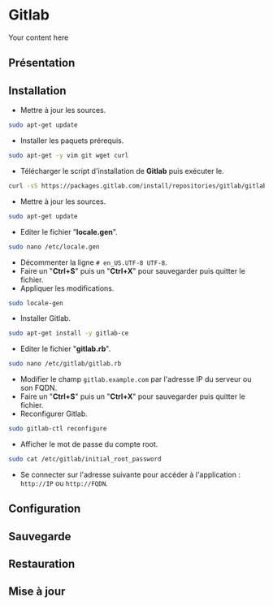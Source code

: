 # Gitlab
Your content here

## Présentation

## Installation
- Mettre à jour les sources.
```bash
sudo apt-get update
```
- Installer les paquets prérequis.
```bash
sudo apt-get -y vim git wget curl
```
- Télécharger le script d'installation de **Gitlab** puis exécuter le.
```bash
curl -sS https://packages.gitlab.com/install/repositories/gitlab/gitlab-ce/script.deb.sh | sudo bash
```
- Mettre à jour les sources.
```bash
sudo apt-get update
```
- Editer le fichier "**locale.gen**".
```bash
sudo nano /etc/locale.gen
```
- Décommenter la ligne `# en_US.UTF-8 UTF-8`.
- Faire un "**Ctrl+S**" puis un "**Ctrl+X**" pour sauvegarder puis quitter le fichier.
- Appliquer les modifications.
```bash
sudo locale-gen
```
- Installer Gitlab.
```bash
sudo apt-get install -y gitlab-ce
```
- Editer le fichier "**gitlab.rb**".
```bash
sudo nano /etc/gitlab/gitlab.rb
```
- Modifier le champ `gitlab.example.com` par l'adresse IP du serveur ou son FQDN.
- Faire un "**Ctrl+S**" puis un "**Ctrl+X**" pour sauvegarder puis quitter le fichier.
- Reconfigurer Gitlab.
```bash
sudo gitlab-ctl reconfigure
```
- Afficher le mot de passe du compte root.
```bash
sudo cat /etc/gitlab/initial_root_password
```

- Se connecter sur l'adresse suivante pour accéder à l'application : `http://IP` ou `http://FQDN`.

## Configuration

## Sauvegarde

## Restauration

## Mise à jour